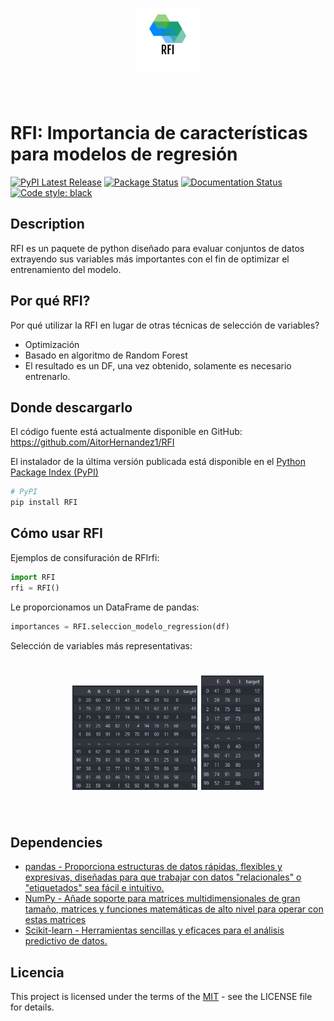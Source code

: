 <h1 align="center">
<img src="https://github.com/AitorHernandez1/RFI/blob/main/ad5494c8f35d4e3e8343b48ccb45afaa.png?raw=true" width="100">
</h1><br>

# RFI: Importancia de características para modelos de regresión

[![PyPI Latest Release](https://img.shields.io/pypi/v/outdpik.svg)](https://pypi.org/project/RFI/)
[![Package Status](https://img.shields.io/pypi/status/pandas.svg)](https://pypi.org/project/RFI/)
[![Documentation Status](https://readthedocs.org/projects/outdpik/badge/?version=latest)](https://outdpik.readthedocs.io/en/latest/)
[![Code style: black](https://img.shields.io/badge/code%20style-black-000000.svg)](https://github.com/psf/black)

## Description
RFI es un paquete de python diseñado para evaluar conjuntos de datos extrayendo sus variables más importantes con el fin de optimizar el entrenamiento del modelo.

## Por qué RFI?
Por qué utilizar la RFI en lugar de otras técnicas de selección de variables?

- Optimización
- Basado en algoritmo de Random Forest
- El resultado es un DF, una vez obtenido, solamente es necesario entrenarlo.

## Donde descargarlo
El código fuente está actualmente disponible en GitHub:
https://github.com/AitorHernandez1/RFI

El instalador de la última versión publicada está disponible en el [Python
Package Index (PyPI)](https://pypi.org/project/RFI)

```sh
# PyPI
pip install RFI
```

## Cómo usar RFI
Ejemplos de consifuración de RFIrfi:

```python
import RFI
rfi = RFI()
```

Le proporcionamos un DataFrame de pandas:

```python
importances = RFI.seleccion_modelo_regression(df)
```
Selección de variables más representativas:

<h1 align="center">
<img src="https://github.com/AitorHernandez1/RFI/blob/main/pre_df.png" width=200 alt="dataframe antes de selección de variables">
<img src="https://github.com/AitorHernandez1/RFI/blob/main/post_df.png" width=100 alt="dataframe después de selección de variables">
</h1><br>

## Dependencies
- [pandas - Proporciona estructuras de datos rápidas, flexibles y expresivas, diseñadas para que trabajar con datos "relacionales" o "etiquetados" sea fácil e intuitivo.](https://pandas.pydata.org/)
- [NumPy - Añade soporte para matrices multidimensionales de gran tamaño, matrices y funciones matemáticas de alto nivel para operar con estas matrices](https://www.numpy.org)
- [Scikit-learn - Herramientas sencillas y eficaces para el análisis predictivo de datos.](https://scikit-learn.org/stable/)
## Licencia
This project is licensed under the terms of the [MIT](https://github.com/AitorHernandez1/RFI/blob/main/LICENSE.txt) - see the LICENSE file for details.
